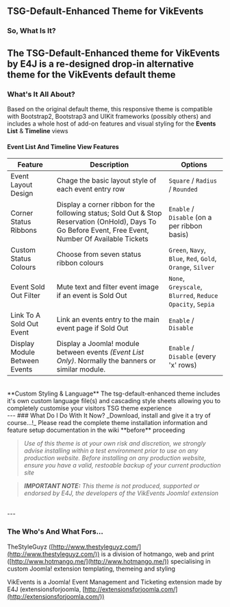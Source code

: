 ## TSG-Default-Enhanced Theme for VikEvents
### So, What Is It?
The TSG-Default-Enhanced theme for VikEvents by E4J is a re-designed drop-in alternative theme for the VikEvents default theme
<br />
---

### What's It All About?
Based on the original default theme, this responsive theme is compatible with Bootstrap2, Bootstrap3 and UIKit frameworks (possibly others) and includes a whole host of add-on features and visual styling for the **Events List** & **Timeline** views

#### Event List And Timeline View Features
Feature                               | Description   | Options
--------------------------------------|---------------|---
Event Layout Design                 | Chage the basic layout style of each event entry row | `Square` / `Radius` / `Rounded`
Corner Status Ribbons               | Display a corner ribbon for the following status; Sold Out & Stop Reservation (OnHold), Days To Go Before Event, Free Event, Number Of Available Tickets | `Enable` / `Disable` (on a per ribbon basis)
Custom Status Colours               | Choose from seven status ribbon colours | `Green`, `Navy`, `Blue`, `Red`, `Gold`, `Orange`, `Silver`
Event Sold Out Filter               | Mute text and filter event image if an event is Sold Out | `None`, `Greyscale`, `Blurred`, `Reduce Opacity`, `Sepia`
Link To A Sold Out Event            | Link an events entry to the main event page if Sold Out | `Enable` / `Disable`
Display Module Between Events       | Display a Joomla! module between events _(Event List Only)_. Normally the banners or similar module. | `Enable` / `Disable` (every 'x' rows)
<br />
**Custom Styling & Language**  
The tsg-default-enhanced theme includes it's own custom language file(s) and cascading style sheets allowing you to completely customise your visitors TSG theme experience
<br />
---
### What Do I Do With It Now?
_Download, install and give it a try of course...!_
Please read the complete theme installation information and feature setup documentation in the wiki **before** proceeding


> _Use of this theme is at your own risk and discretion, we strongly advise installing within a test environment prior to use on any production website. Before installing on any production website, ensure you have a valid, restoable backup of your current production site_

> _**IMPORTANT NOTE:** This theme is not produced, supported or endorsed by E4J, the developers of the VikEvents Joomla! extension_

<br />
---

### The Who's And What Fors...
TheStyleGuyz ([http://www.thestyleguyz.com/](http://www.thestyleguyz.com/)) is a division of hotmango, web and print ([http://www.hotmango.me/](http://www.hotmango.me/)) specialising in custom Joomla! extension templating, themeing and styling

VikEvents is a Joomla! Event Management and Ticketing extension made by E4J (extensionsforjoomla, [http://extensionsforjoomla.com/](http://extensionsforjoomla.com/))
